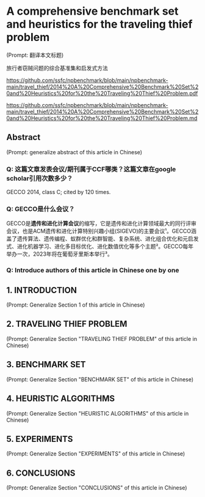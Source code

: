 # A comprehensive benchmark set and heuristics for the traveling thief problem

(Prompt: 翻译本文标题)

旅行者窃贼问题的综合基准集和启发式方法

https://github.com/ssfc/npbenchmark/blob/main/npbenchmark-main/travel_thief/2014%20A%20Comprehensive%20Benchmark%20Set%20and%20Heuristics%20for%20the%20Traveling%20Thief%20Problem.pdf

https://github.com/ssfc/npbenchmark/blob/main/npbenchmark-main/travel_thief/2014%20A%20Comprehensive%20Benchmark%20Set%20and%20Heuristics%20for%20the%20Traveling%20Thief%20Problem.md

## Abstract

(Prompt: generalize abstract of this article in Chinese)

### Q: 这篇文章发表会议/期刊属于CCF哪类？这篇文章在google scholar引用次数多少？

GECCO 2014, class C; cited by 120 times. 

### Q: GECCO是什么会议？

GECCO是**遗传和进化计算会议**的缩写，它是遗传和进化计算领域最大的同行评审会议，也是ACM遗传和进化计算特别兴趣小组(SIGEVO)的主要会议¹。GECCO涵盖了遗传算法、遗传编程、蚁群优化和群智能、复杂系统、进化组合优化和元启发式、进化机器学习、进化多目标优化、进化数值优化等多个主题²。GECCO每年举办一次，2023年将在葡萄牙里斯本举行³。

### Q: Introduce authors of this article in Chinese one by one

## 1. INTRODUCTION

(Prompt: Generalize Section 1 of this article in Chinese)

## 2. TRAVELING THIEF PROBLEM

(Prompt: Generalize Section "TRAVELING THIEF PROBLEM" of this article in Chinese)

## 3. BENCHMARK SET

(Prompt: Generalize Section "BENCHMARK SET" of this article in Chinese)

## 4. HEURISTIC ALGORITHMS

(Prompt: Generalize Section "HEURISTIC ALGORITHMS" of this article in Chinese)

## 5. EXPERIMENTS

(Prompt: Generalize Section "EXPERIMENTS" of this article in Chinese)

## 6. CONCLUSIONS

(Prompt: Generalize Section "CONCLUSIONS" of this article in Chinese)